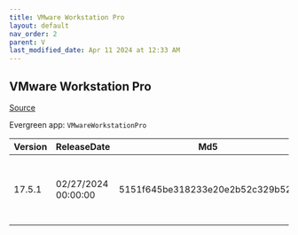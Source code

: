 ```yaml
---
title: VMware Workstation Pro
layout: default
nav_order: 2
parent: V
last_modified_date: Apr 11 2024 at 12:33 AM
---
```


## VMware Workstation Pro

[Source](https://www.vmware.com/products/workstation-pro.html)

Evergreen app: `VMwareWorkstationPro`

| Version | ReleaseDate         | Md5                              | Sha256                                                           | Size      | Type | URI                                                                                                                                                                                                |
| ------- | ------------------- | -------------------------------- | ---------------------------------------------------------------- | --------- | ---- | -------------------------------------------------------------------------------------------------------------------------------------------------------------------------------------------------- |
| 17.5.1  | 02/27/2024 00:00:00 | 5151f645be318233e20e2b52c329b529 | 0ed4da2275cb379628717726226a5f60f0c563ad043ae555dedffc503f9795a0 | 594.29 MB | exe  | [https://download3.vmware.com/software/WKST-1751-WIN/VMware-workstation-full-17.5.1-23298084.exe](https://download3.vmware.com/software/WKST-1751-WIN/VMware-workstation-full-17.5.1-23298084.exe) |
